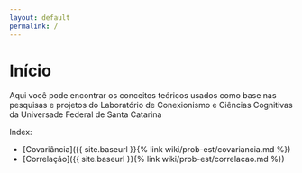 ```yaml
---
layout: default
permalink: /
---
```


# Início

Aqui você pode encontrar os conceitos teóricos usados como base nas pesquisas e projetos do Laboratório de Conexionismo e Ciências Cognitivas da Universade Federal de Santa Catarina

Index:
- [Covariância]({{ site.baseurl }}{% link wiki/prob-est/covariancia.md %})
- [Correlação]({{ site.baseurl }}{% link wiki/prob-est/correlacao.md %})
